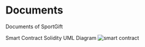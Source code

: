 # Documents
Documents of SportGift

Smart Contract Solidity UML Diagram 
![smart contract](https://github.com/sportgift/Documents/blob/master/smart-contract.png)
